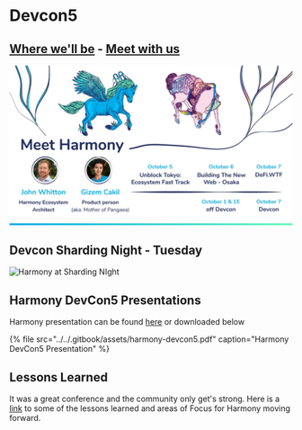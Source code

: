 # Devcon5

## [Where we'll be](https://calendar.google.com/calendar/embed?src=simple-rules.com_4s0kf0opp89didjj8tphqnce7s%40group.calendar.google.com&ctz=Asia%2FTokyo) - [Meet with us](https://calendly.com/harmonyprotocol)

![Harmony at Devcon5](../../.gitbook/assets/devcon5-1.jpg)

## Devcon Sharding Night - Tuesday

![Harmony at Sharding NIght](../../.gitbook/assets/devcon-sharding-night.jpg)

## Harmony DevCon5 Presentations

Harmony presentation can be found [here](https://docs.google.com/presentation/d/1vsDwKdTSXlpcNleqET5iC1J90lFkD3XbtIpzurpJpdM/edit?usp=sharing) or downloaded below

{% file src="../../.gitbook/assets/harmony-devcon5.pdf" caption="Harmony DevCon5 Presentation" %}

## Lessons Learned

It was a great conference and the community only get's strong. Here is a [link](https://github.com/harmony-one/docs-home/tree/089b0540ff90a8902bf873eb245d2a19c7d1086c/presentation/d/1y4bMxWWn81Ioih1321sCD6kkYG5Ri_bBGJawingDtoM/edit?usp=sharing/README.md) to some of the lessons learned and areas of Focus for Harmony moving forward.

